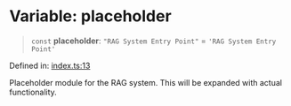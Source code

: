 # Variable: placeholder

> `const` **placeholder**: `"RAG System Entry Point"` = `'RAG System Entry Point'`

Defined in: [index.ts:13](https://github.com/9h03n1x/rag-streamdeck-dev/blob/86fa74efa33c956d9a8dda84806f05fd9a580037/src/index.ts#L13)

Placeholder module for the RAG system.
This will be expanded with actual functionality.
